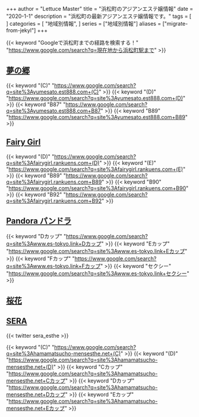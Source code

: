 +++
author = "Lettuce Master"
title = "浜松町のアジアンエステ嬢情報"
date = "2020-1-1"
description = "浜松町の最新アジアンエステ嬢情報です。"
tags = [
]
categories = [
    "地域別情報",
]
series = ["地域別情報"]
aliases = ["migrate-from-jekyl"]
+++

{{< keyword "Googleで浜松町までの経路を検索する！" "https://www.google.com/search?q=現在地から浜松町駅まで" >}}

## [夢の郷](http://yumesato.est888.com/)
{{< keyword "(C)" "https://www.google.com/search?q=site%3Ayumesato.est888.com+(C)" >}} {{< keyword "(D)" "https://www.google.com/search?q=site%3Ayumesato.est888.com+(D)" >}} {{< keyword "B87" "https://www.google.com/search?q=site%3Ayumesato.est888.com+B87" >}} {{< keyword "B89" "https://www.google.com/search?q=site%3Ayumesato.est888.com+B89" >}} 

## [Fairy Girl](http://fairygirl.rankuens.com/)
{{< keyword "(D)" "https://www.google.com/search?q=site%3Afairygirl.rankuens.com+(D)" >}} {{< keyword "(E)" "https://www.google.com/search?q=site%3Afairygirl.rankuens.com+(E)" >}} {{< keyword "B89" "https://www.google.com/search?q=site%3Afairygirl.rankuens.com+B89" >}} {{< keyword "B90" "https://www.google.com/search?q=site%3Afairygirl.rankuens.com+B90" >}} {{< keyword "B92" "https://www.google.com/search?q=site%3Afairygirl.rankuens.com+B92" >}} 

## [Pandora パンドラ](http://www.es-tokyo.link/)
{{< keyword "Dカップ" "https://www.google.com/search?q=site%3Awww.es-tokyo.link+Dカップ" >}} {{< keyword "Eカップ" "https://www.google.com/search?q=site%3Awww.es-tokyo.link+Eカップ" >}} {{< keyword "Fカップ" "https://www.google.com/search?q=site%3Awww.es-tokyo.link+Fカップ" >}} {{< keyword "セクシー" "https://www.google.com/search?q=site%3Awww.es-tokyo.link+セクシー" >}} 

## [桜花](http://loveliness-est.xyz/)


## [SERA](https://hamamatsucho-mensesthe.net/)


{{< twitter sera_esthe >}}

{{< keyword "(C)" "https://www.google.com/search?q=site%3Ahamamatsucho-mensesthe.net+(C)" >}} {{< keyword "(D)" "https://www.google.com/search?q=site%3Ahamamatsucho-mensesthe.net+(D)" >}} {{< keyword "Cカップ" "https://www.google.com/search?q=site%3Ahamamatsucho-mensesthe.net+Cカップ" >}} {{< keyword "Dカップ" "https://www.google.com/search?q=site%3Ahamamatsucho-mensesthe.net+Dカップ" >}} {{< keyword "Eカップ" "https://www.google.com/search?q=site%3Ahamamatsucho-mensesthe.net+Eカップ" >}} 

